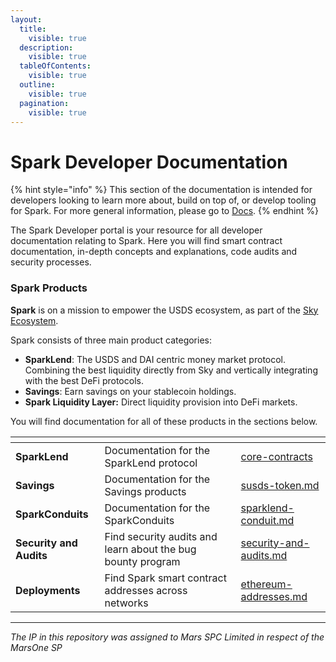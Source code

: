 ```yaml
---
layout:
  title:
    visible: true
  description:
    visible: true
  tableOfContents:
    visible: true
  outline:
    visible: true
  pagination:
    visible: true
---
```


# Spark Developer Documentation

{% hint style="info" %}
This section of the documentation is intended for developers looking to learn more about, build on top of, or develop tooling for Spark. For more general information, please go to [Docs](https://app.gitbook.com/o/HdgfPReNaJoFbN7B3nr5/s/jvdfbhgN5UCpMtP1l8r5/).
{% endhint %}

The Spark Developer portal is your resource for all developer documentation relating to Spark. Here you will find smart contract documentation, in-depth concepts and explanations, code audits and security processes.

### Spark Products

**Spark** is on a mission to empower the USDS ecosystem, as part of the [Sky Ecosystem](https://sky.money).

Spark consists of three main product categories:

* **SparkLend**: The USDS and DAI centric money market protocol. Combining the best liquidity directly from Sky and vertically integrating with the best DeFi protocols.
* **Savings**: Earn savings on your stablecoin holdings.
* **Spark Liquidity Layer:** Direct liquidity provision into DeFi markets.

You will find documentation for all of these products in the sections below.

<table data-view="cards"><thead><tr><th></th><th></th><th data-hidden data-card-target data-type="content-ref"></th></tr></thead><tbody><tr><td><strong>SparkLend</strong></td><td>Documentation for the SparkLend protocol</td><td><a href="sparklend/core-contracts/">core-contracts</a></td></tr><tr><td><strong>Savings</strong></td><td>Documentation for the Savings products</td><td><a href="savings/susds-token.md">susds-token.md</a></td></tr><tr><td><strong>SparkConduits</strong></td><td>Documentation for the SparkConduits</td><td><a href="spark-liquidity-layer/sparklend-conduit.md">sparklend-conduit.md</a></td></tr><tr><td><strong>Security and Audits</strong></td><td>Find security audits and learn about the bug bounty program</td><td><a href="security/security-and-audits.md">security-and-audits.md</a></td></tr><tr><td><strong>Deployments</strong></td><td>Find Spark smart contract addresses across networks</td><td><a href="deployments/ethereum-addresses.md">ethereum-addresses.md</a></td></tr></tbody></table>

***

_The IP in this repository was assigned to Mars SPC Limited in respect of the MarsOne SP_
